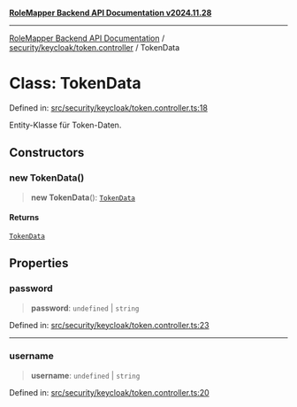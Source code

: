 [**RoleMapper Backend API Documentation v2024.11.28**](../../../../README.md)

***

[RoleMapper Backend API Documentation](../../../../modules.md) / [security/keycloak/token.controller](../README.md) / TokenData

# Class: TokenData

Defined in: [src/security/keycloak/token.controller.ts:18](https://github.com/FlowCraft-AG/RoleMapper/blob/536244048d4b335d6a9047c5d05cfa1a8bc97efb/backend/src/security/keycloak/token.controller.ts#L18)

Entity-Klasse für Token-Daten.

## Constructors

### new TokenData()

> **new TokenData**(): [`TokenData`](TokenData.md)

#### Returns

[`TokenData`](TokenData.md)

## Properties

### password

> **password**: `undefined` \| `string`

Defined in: [src/security/keycloak/token.controller.ts:23](https://github.com/FlowCraft-AG/RoleMapper/blob/536244048d4b335d6a9047c5d05cfa1a8bc97efb/backend/src/security/keycloak/token.controller.ts#L23)

***

### username

> **username**: `undefined` \| `string`

Defined in: [src/security/keycloak/token.controller.ts:20](https://github.com/FlowCraft-AG/RoleMapper/blob/536244048d4b335d6a9047c5d05cfa1a8bc97efb/backend/src/security/keycloak/token.controller.ts#L20)
